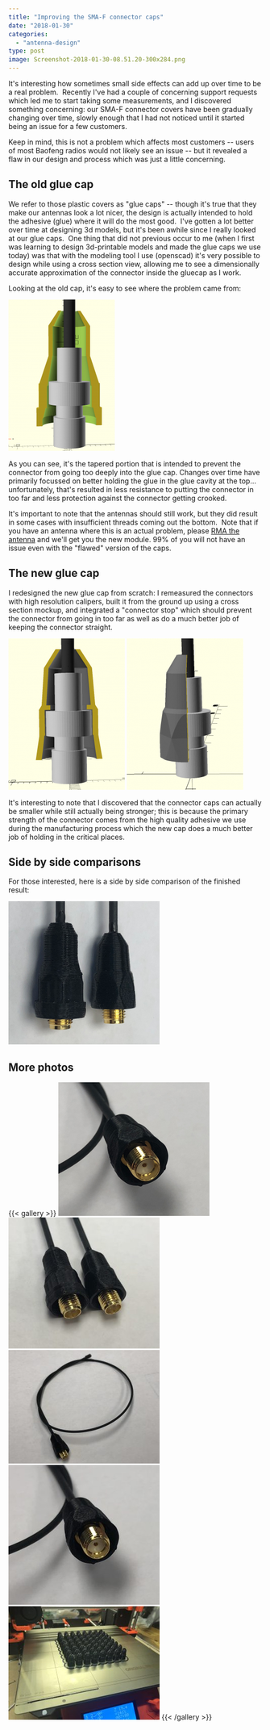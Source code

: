 ```yaml
---
title: "Improving the SMA-F connector caps"
date: "2018-01-30"
categories: 
  - "antenna-design"
type: post
image: Screenshot-2018-01-30-08.51.20-300x284.png
---
```


It's interesting how sometimes small side effects can add up over time to be a real problem.  Recently I've had a couple of concerning support requests which led me to start taking some measurements, and I discovered something concerning: our SMA-F connector covers have been gradually changing over time, slowly enough that I had not noticed until it started being an issue for a few customers.

Keep in mind, this is not a problem which affects most customers -- users of most Baofeng radios would not likely see an issue -- but it revealed a flaw in our design and process which was just a little concerning.

## The old glue cap

We refer to those plastic covers as "glue caps" -- though it's true that they make our antennas look a lot nicer, the design is actually intended to hold the adhesive (glue) where it will do the most good.  I've gotten a lot better over time at designing 3d models, but it's been awhile since I really looked at our glue caps.  One thing that did not previous occur to me (when I first was learning to design 3d-printable models and made the glue caps we use today) was that with the modeling tool I use (openscad) it's very possible to design while using a cross section view, allowing me to see a dimensionally accurate approximation of the connector inside the gluecap as I work.

Looking at the old cap, it's easy to see where the problem came from:

![](Screenshot-2018-01-30-09.12.24-211x300.png)

As you can see, it's the tapered portion that is intended to prevent the connector from going too deeply into the glue cap. Changes over time have primarily focussed on better holding the glue in the glue cavity at the top... unfortunately, that's resulted in less resistance to putting the connector in too far and less protection against the connector getting crooked.

It's important to note that the antennas should still work, but they did result in some cases with insufficient threads coming out the bottom.  Note that if you have an antenna where this is an actual problem, please [RMA the antenna](https://signalstuff.com/rma/) and we'll get you the new module. 99% of you will not have an issue even with the "flawed" version of the caps.

## The new glue cap

I redesigned the new glue cap from scratch: I remeasured the connectors with high resolution calipers, built it from the ground up using a cross section mockup, and integrated a "connector stop" which should prevent the connector from going in too far as well as do a much better job of keeping the connector straight.

![](Screenshot-2018-01-30-08.47.07-231x300.png)
![](Screenshot-2018-01-30-08.50.58-231x300.png)

It's interesting to note that I discovered that the connector caps can actually be smaller while still actually being stronger; this is because the primary strength of the connector comes from the high quality adhesive we use during the manufacturing process which the new cap does a much better job of holding in the critical places.

## Side by side comparisons

For those interested, here is a side by side comparison of the finished result:

![Old gluecap (left) and new gluecap (right)](Screenshot-2018-01-30-08.51.20-300x284.png)


## More photos

{{< gallery >}}
![](Screenshot-2018-01-30-08.52.40-300x265.png)
![](IMG_2422-300x260.jpg)
![](IMG_2424-300x225.jpg)
![](IMG_2425-300x277.jpg)
![](IMG_2419-300x225.jpg)
{{< /gallery >}}
